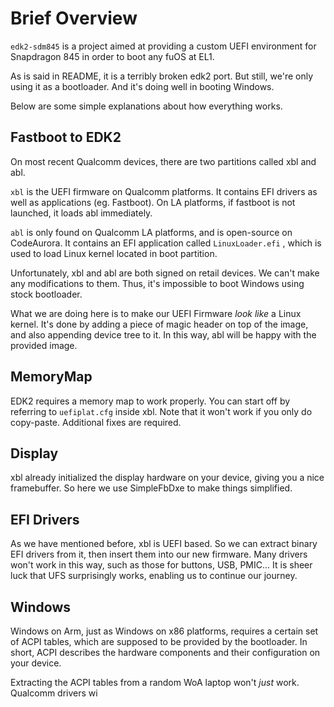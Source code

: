 # Brief Overview

`edk2-sdm845` is a project aimed at providing a custom UEFI environment for Snapdragon 845 in order to boot any fuOS at EL1.

As is said in README, it is a terribly broken edk2 port. But still, we're only using it as a bootloader. And it's doing well in booting Windows.

Below are some simple explanations about how everything works.

## Fastboot to EDK2

On most recent Qualcomm devices, there are two partitions called xbl and abl.

`xbl` is the UEFI firmware on Qualcomm platforms. It contains EFI drivers as well as applications (eg. Fastboot). On LA platforms, if fastboot is not launched, it loads abl immediately.

`abl` is only found on Qualcomm LA platforms, and is open-source on CodeAurora. It contains an EFI application called `LinuxLoader.efi` , which is used to load Linux kernel located in boot partition. 

Unfortunately, xbl and abl are both signed on retail devices. We can't make any modifications to them. Thus, it's impossible to boot Windows using stock bootloader.

What we are doing here is to make our UEFI Firmware *look like* a Linux kernel. It's done by adding a piece of magic header on top of the image, and also appending device tree to it. In this way, abl will be happy with the provided image.

## MemoryMap

EDK2 requires a memory map to work properly. You can start off by referring to `uefiplat.cfg` inside xbl. Note that it won't work if you only do copy-paste. Additional fixes are required.

## Display

xbl already initialized the display hardware on your device, giving you a nice framebuffer. So here we use SimpleFbDxe to make things simplified.

## EFI Drivers

As we have mentioned before, xbl is UEFI based. So we can extract binary EFI drivers from it, then insert them into our new firmware. Many drivers won't work in this way, such as those for buttons, USB, PMIC... It is sheer luck that UFS surprisingly works, enabling us to continue our journey.

## Windows

Windows on Arm, just as Windows on x86 platforms, requires a certain set of ACPI tables, which are supposed to be provided by the bootloader. In short, ACPI describes the hardware components and their configuration on your device.

Extracting the ACPI tables from a random WoA laptop won't *just* work. Qualcomm drivers wi
